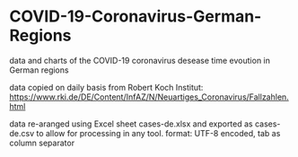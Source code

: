 # COVID-19-Coronavirus-German-Regions
data and charts of the COVID-19 coronavirus desease time evoution in German regions

data copied on daily basis from Robert Koch Institut: https://www.rki.de/DE/Content/InfAZ/N/Neuartiges_Coronavirus/Fallzahlen.html

data re-aranged using Excel sheet cases-de.xlsx and exported as cases-de.csv to allow for processing in any tool.
format: UTF-8 encoded, tab as column separator
